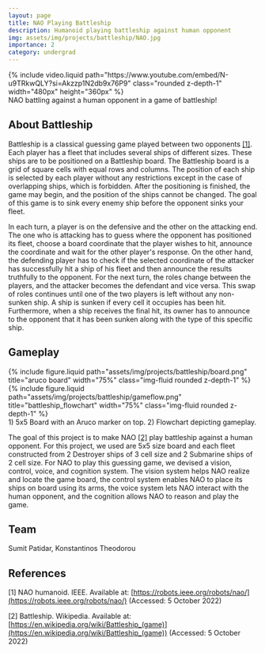 ```yaml
---
layout: page
title: NAO Playing Battleship
description: Humanoid playing battleship against human opponent
img: assets/img/projects/battleship/NAO.jpg
importance: 2
category: undergrad
---
```

<div class="row justify-content-sm-center">
{% include video.liquid path="https://www.youtube.com/embed/N-u9TRkwQLY?si=Akzzp1N2db9x76P9" class="rounded z-depth-1" width="480px" height="360px" %}
</div>
<div class="caption">
    NAO battling against a human opponent in a game of battleship!
</div>

## About Battleship

Battleship is a classical guessing game played between two opponents [[1]](#1). Each player has
a fleet that includes several ships of different sizes. These ships are to be
positioned on a Battleship board. The Battleship board is a grid of square cells
with equal rows and columns. The position of each ship is selected by each
player without any restrictions except in the case of overlapping ships, which
is forbidden. After the positioning is finished, the game may begin, and the
position of the ships cannot be changed. The goal of this game is to sink every
enemy ship before the opponent sinks your fleet.

In each turn, a player is on the defensive and the other on the attacking end.
The one who is attacking has to guess where the opponent has positioned its
fleet, choose a board coordinate that the player wishes to hit, announce the
coordinate and wait for the other player's response. On the other hand, the
defending player has to check if the selected coordinate of the attacker has
successfully hit a ship of his fleet and then announce the results truthfully to
the opponent. For the next turn, the roles change between the players, and the
attacker becomes the defendant and vice versa. This swap of roles continues
until one of the two players is left without any non-sunken ship. A ship is
sunken if every cell it occupies has been hit. Furthermore, when a ship receives
the final hit, its owner has to announce to the opponent that it has been sunken
along with the type of this specific ship.

## Gameplay

<div class="row justify-content-md-center">
    <div class="col-sm-5">
        {% include figure.liquid path="assets/img/projects/battleship/board.png" title="aruco board" width="75%" class="img-fluid rounded z-depth-1" %}
    </div>
    <div class="col-sm-7">
        {% include figure.liquid path="assets/img/projects/battleship/gameflow.png" title="battleship_flowchart" width="75%" class="img-fluid rounded z-depth-1" %}
    </div>
</div>
<div class="caption">
   1) 5x5 Board with an Aruco marker on top. 2) Flowchart depicting gameplay.
</div>

The goal of this project is to make NAO [[2]](#2) play battleship against a human opponent. For this project, we used are 5x5 size board and each fleet constructed from 2 Destroyer ships of 3 cell size and 2 Submarine ships of 2 cell size. For NAO to play this guessing game, we devised a vision, control, voice, and cognition system. The vision system helps NAO realize and locate the game board, the control system enables NAO to place its ships on board using its arms, the voice system lets NAO interact with the human opponent, and the cognition allows NAO to reason and play the game.

## Team
Sumit Patidar, Konstantinos Theodorou

## References
<a id="1">[1]</a>
NAO humanoid. IEEE. Available at:
[https://robots.ieee.org/robots/nao/](https://robots.ieee.org/robots/nao/)
(Accessed: 5 October 2022)

<a id="2">[2]</a>
Battleship. Wikipedia. Available at:
[https://en.wikipedia.org/wiki/Battleship_(game)](https://en.wikipedia.org/wiki/Battleship_(game))
(Accessed: 5 October 2022)
